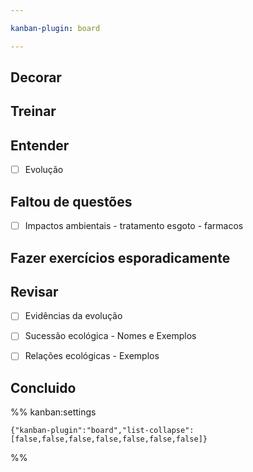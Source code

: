 ```yaml
---

kanban-plugin: board

---
```


## Decorar



## Treinar



## Entender

- [ ] Evolução


## Faltou de questões

- [ ] Impactos ambientais - tratamento esgoto - farmacos


## Fazer exercícios esporadicamente



## Revisar

- [ ] Evidências da evolução
- [ ] Sucessão ecológica - Nomes e Exemplos
- [ ] Relações ecológicas - Exemplos


## Concluido





%% kanban:settings
```
{"kanban-plugin":"board","list-collapse":[false,false,false,false,false,false,false]}
```
%%